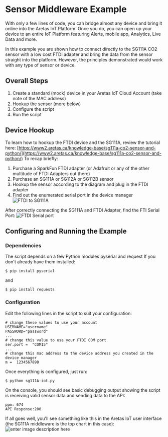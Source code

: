 # Sensor Middleware Example

With only a few lines of code, you can bridge almost any device and bring it online into the Aretas IoT Platform. Once you do, you can open up your device to an entire IoT Platform featuring Alerts, mobile app, Analytics, Live Data and more. 

In this example you are shown how to connect directly to the SG111A CO2 sensor with a low cost FTDI adapter and bring the data from the sensor straight into the platform. However, the principles demonstrated would work with any type of sensor or device. 

## Overall Steps
1. Create a standard (mock) device in your Aretas IoT Cloud Account (take note of the MAC address)
2. Hookup the sensor (more below)
3. Configure the script
4. Run the script

## Device Hookup

To learn how to hookup the FTDI device and the SG111A, review the tutorial here: [https://www2.aretas.ca/knowledge-base/sg111a-co2-sensor-and-python/](https://www2.aretas.ca/knowledge-base/sg111a-co2-sensor-and-python/)
To recap briefly: 
1. Purchase a SparkFun FTDI adapter (or Adafruit or any of the other multitude of FTDI Adapters out there)
2. Purchase an SG111A or SG112A or SG112B sensor
3. Hookup the sensor according to the diagram and plug in the FTDI adapter
4. Find out the enumerated serial port in the device manager
![FTDI to SG111A](https://www2.aretas.ca/wp-content/uploads/2019/11/FTDI-SG111A-Hookup.png)

After correctly connecting the SG111A and FTDI Adapter, find the FTI Serial Port:
![FTDI Serial port](https://www2.aretas.ca/wp-content/uploads/2019/11/windows-device-manager-usb-port.jpg)

## Configuring and Running the Example

### Dependencies
The script depends on a few Python modules
pyserial and request
If you don't already have them installed:

    $ pip install pyserial
and

    $ pip install requests

### Configuration
Edit the following lines in the script to suit your configuration:

    # change these values to use your account
    USERNAME="username"
    PASSWORD="password"
    ...
    # change this value to use your FTDI COM port
    ser.port =  "COM15"
    ...
    # change this mac address to the device address you created in the device manager
    m =  1234567890
Once everything is configured, just run:

    $ python sg111A-iot.py
On the console, you should see basic debugging output showing the script is receiving valid sensor data and sending data to the API:

    ppm: 674
    API Response:200

If all goes well, you'll see something like this in the Aretas IoT user interface (the SG111A middleware is the top chart in this case):
![enter image description here](http://www2.aretas.ca/wp-content/uploads/2019/11/SG111A-Python-Live-Data.png)





